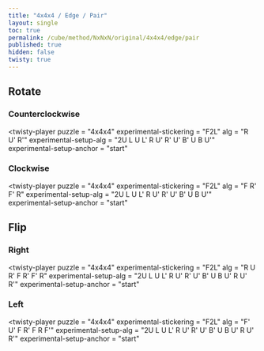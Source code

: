 ```yaml
---
title: "4x4x4 / Edge / Pair"
layout: single
toc: true
permalink: /cube/method/NxNxN/original/4x4x4/edge/pair
published: true
hidden: false
twisty: true
---
```


<head>
  <base target="_blank">
  <link
    rel   = "stylesheet"
    type  = "text/css"
    href  = "/assets/css/twisty/NxNxN/4x4x4.css"
  >
  <script
    src   = "https://cdn.cubing.net/js/cubing/twisty"
    type  = "module"
    defer
  ></script>
</head>



## Rotate

### Counterclockwise

<twisty-player
  puzzle                    = "4x4x4"
  experimental-stickering   = "F2L"
  alg                       = "R U' R'"
  experimental-setup-alg    = "2U L U L' R U' R' U' B' U B U'"
  experimental-setup-anchor = "start"
></twisty-player>

### Clockwise

<twisty-player
  puzzle                    = "4x4x4"
  experimental-stickering   = "F2L"
  alg                       = "F R' F' R"
  experimental-setup-alg    = "2U L U L' R U' R' U' B' U B U'"
  experimental-setup-anchor = "start"
></twisty-player>



## Flip

### Right

<twisty-player
  puzzle                    = "4x4x4"
  experimental-stickering   = "F2L"
  alg                       = "R U R' F R' F' R"
  experimental-setup-alg    = "2U L U L' R U' R' U' B' U B U' R U' R'"
  experimental-setup-anchor = "start"
></twisty-player>

### Left

<twisty-player
  puzzle                    = "4x4x4"
  experimental-stickering   = "F2L"
  alg                       = "F' U' F R' F R F'"
  experimental-setup-alg    = "2U L U L' R U' R' U' B' U B U' R U' R'"
  experimental-setup-anchor = "start"
></twisty-player>
